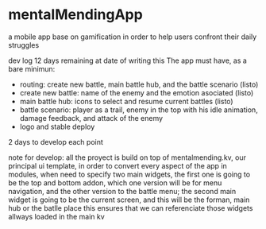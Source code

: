 # mentalMendingApp
a mobile app base on gamification in order to help users confront their daily struggles

dev log
12 days remaining at date of writing this
The app must have, as a bare minimun:
- routing: create new battle, main battle hub, and the battle scenario (listo)
- create new battle: name of the enemy and the emotion asociated (listo)
- main battle hub: icons to select and resume current battles (listo)
- battle scenario: player as a trail, enemy in the top with his idle animation, damage feedback, and attack of the enemy
- logo and stable deploy

2 days to develop each point

note for develop:
all the proyect is build on top of mentalmending.kv, our principal ui template, in order to convert every aspect of the app in modules, when need to specify two main widgets, the first one is going to be the top and bottom addon, which one version will be for menu navigation, and the other version to the battle menu; the second main widget is going to be the current screen, and this will be the forman, main hub or the batlle place
this ensures that we can referenciate those widgets allways loaded in the main kv